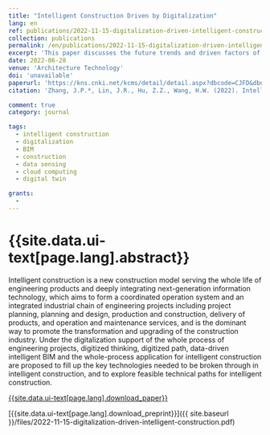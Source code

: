 ```yaml
---
title: "Intelligent Construction Driven by Digitalization"
lang: en
ref: publications/2022-11-15-digitalization-driven-intelligent-construction
collection: publications
permalink: /en/publications/2022-11-15-digitalization-driven-intelligent-construction
excerpt: 'This paper discusses the future trends and driven factors of intelligent construction'
date: 2022-06-28
venue: 'Architecture Technology'
doi: 'unavailable'
paperurl: 'https://kns.cnki.net/kcms/detail/detail.aspx?dbcode=CJFD&dbname=CJFDAUTO&filename=JZJI202211037'
citation: 'Zhang, J.P.*, Lin, J.R., Hu, Z.Z., Wang, H.W. (2022). Intelligent Construction Driven by Digitalization. <i>Architecture Technology</i>,  53(11), 1566-1571. doi: unavailable'

comment: true
category: journal

tags: 
  - intelligent construction
  - digitalization
  - BIM
  - construction
  - data sensing
  - cloud computing
  - digital twin

grants:
  - 
---
```



{{site.data.ui-text[page.lang].abstract}}
====

Intelligent construction is a new construction model serving the whole life of engineering products and deeply integrating next-generation information technology, which aims to form a coordinated operation system and an integrated industrial chain of engineering projects including project planning, planning and design, production and construction, delivery of products, and operation and maintenance services, and is the dominant way to promote the transformation and upgrading of the construction industry. Under the digitalization support of the whole process of engineering projects, digitized thinking, digitized path, data-driven intelligent BIM and the whole-process application for intelligent construction are proposed to fill up the key technologies needed to be broken through in intelligent construction, and to explore feasible technical paths for intelligent construction.

[{{site.data.ui-text[page.lang].download_paper}}]({{page.paperurl}})

[{{site.data.ui-text[page.lang].download_preprint}}]({{ site.baseurl }}/files/2022-11-15-digitalization-driven-intelligent-construction.pdf)
